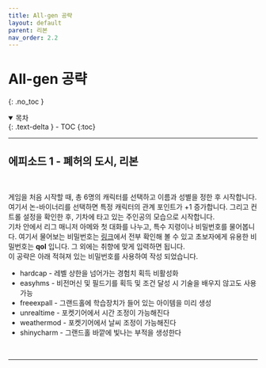 ```yaml
---
title: All-gen 공략
layout: default
parent: 리본
nav_order: 2.2
---
```


# All-gen 공략
{: .no_toc }

<details open markdown="block">
  <summary>
    목차
  </summary>
  {: .text-delta }
- TOC
{:toc}
</details>

---
## 에피소드 1 - 폐허의 도시, 리본
<br/>

게임을 처음 시작할 때, 총 6명의 캐릭터를 선택하고 이름과 성별을 정한 후 시작합니다.
여기서 논-바이너리를 선택하면 특정 캐릭터의 관계 포인트가 +1 증가합니다.
그리고 컨트롤 설정을 확인한 후, 기차에 타고 있는 주인공의 모습으로 시작합니다.
<br/>
기차 안에서 리그 매니저 아메와 첫 대화를 나누고, 특수 지령이나 비밀번호를 물어봅니다.
여기서 물어보는 비밀번호는 <a href="https://pdlunar.github.io/docs/reborn/reborn.html#%EB%B9%84%EB%B0%80%EB%B2%88%ED%98%B8">링크</a>에서 전부 확인해 볼 수 있고
초보자에게 유용한 비밀번호는 **qol** 입니다. 그 외에는 취향에 맞게 입력하면 됩니다.
<br/>
이 공략은 아래 적혀져 있는 비밀번호를 사용하여 작성 되었습니다.
  - hardcap - 레벨 상한을 넘어가는 경험치 획득 비활성화
  - easyhms - 비전머신 및 필드기를 획득 및 조건 달성 시 기술을 배우지 않고도 사용 가능
  - freeexpall - 그랜드홀에 학습장치가 들어 있는 아이템을 미리 생성
  - unrealtime - 포켓기어에서 시간 조정이 가능해진다
  - weathermod - 포켓기어에서 날씨 조정이 가능해진다
  - shinycharm - 그랜드홀 바깥에 빛나는 부적을 생성한다
<br/>

---
